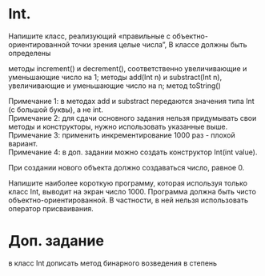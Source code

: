 # Int.

Напишите класс, реализующий «правильные с объектно-ориентированной точки зрения целые числа”, В классе должны быть определены

методы  increment() и decrement(), соответственно увеличивающие и уменьшающие число на 1;
методы add(Int n) и substract(Int n), увеличивающие и уменьшающие число на n;
метод 	toString()

Примечание 1: в методах add и substract передаются значения типа Int (с большой буквы), а не int.  
Примечание 2: для сдачи основного задания нельзя придумывать свои методы и конструкторы, нужно использовать указанные выше.  
Примечание 3: применить инкрементирование 1000 раз - плохой вариант.  
Примечание 4: в доп. задании можно создать конструктор Int(int value).  

При создании нового объекта должно создаваться число, равное 0.

Напишите наиболее короткую программу, которая используя только класс Int, выводит на экран число 1000. Программа должна быть чисто объектно-ориентированной. В частности, в ней нельзя использовать оператор присваивания.

# Доп. задание

в класс Int дописать метод бинарного возведения в степень
